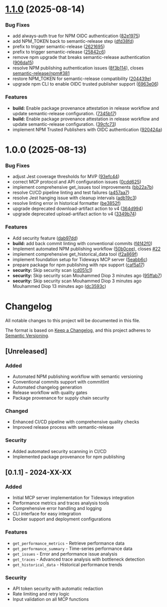 # [1.1.0](https://github.com/abuhamza/tideways-mcp-server/compare/v1.0.0...v1.1.0) (2025-08-14)


### Bug Fixes

* add always-auth true for NPM OIDC authentication ([82e1975](https://github.com/abuhamza/tideways-mcp-server/commit/82e1975d63716b5051bcffcb61d9f5398e000599))
* add NPM_TOKEN back to semantic-release step ([dfd38fd](https://github.com/abuhamza/tideways-mcp-server/commit/dfd38fd4e75dd3f0530830b3d6d4baf64e5efd01))
* prefix to trigger semantic-release ([2621695](https://github.com/abuhamza/tideways-mcp-server/commit/2621695a06ba75704fb97c8e43fe4245b071ac1c))
* prefix to trigger semantic-release ([25842c6](https://github.com/abuhamza/tideways-mcp-server/commit/25842c6659f03934dca02a4f2d7522c0b44e9805))
* remove npm upgrade that breaks semantic-release authentication ([906da15](https://github.com/abuhamza/tideways-mcp-server/commit/906da15421415381bb84d38e8b900b457a700d47))
* resolve NPM publishing authentication issues ([8f3b114](https://github.com/abuhamza/tideways-mcp-server/commit/8f3b1147673fb4d99753d5838d013d7433724d97)), closes [semantic-release/npm#381](https://github.com/semantic-release/npm/issues/381)
* restore NPM_TOKEN for semantic-release compatibility ([204439e](https://github.com/abuhamza/tideways-mcp-server/commit/204439ece5135f72a19111cc73be1c3af211a834))
* upgrade npm CLI to enable OIDC trusted publisher support ([6963e06](https://github.com/abuhamza/tideways-mcp-server/commit/6963e06e170f759780ab28c3d500573f61f37d74))


### Features

* **build:** Enable package provenance attestation in release workflow and update semantic-release configuration. ([7345b17](https://github.com/abuhamza/tideways-mcp-server/commit/7345b172ca009f7c6487a7c438208a43e8cc67b8))
* **build:** Enable package provenance attestation in release workflow and update semantic-release configuration. ([39cfc73](https://github.com/abuhamza/tideways-mcp-server/commit/39cfc7332a8f186123607884672163c7dbede588))
* implement NPM Trusted Publishers with OIDC authentication ([920424a](https://github.com/abuhamza/tideways-mcp-server/commit/920424acbc28909e0dddec6ece388a2c462a65a9))

# 1.0.0 (2025-08-13)


### Bug Fixes

* adjust Jest coverage thresholds for MVP ([93efc44](https://github.com/abuhamza/tideways-mcp-server/commit/93efc44484c28e1e269faaeeeecd40c63148fa5f))
* correct MCP protocol and API configuration issues ([0cdd625](https://github.com/abuhamza/tideways-mcp-server/commit/0cdd62580919b6418f566577425fce9a032e6b6b))
* implement comprehensive get_issues tool improvements ([bb22a7b](https://github.com/abuhamza/tideways-mcp-server/commit/bb22a7b232a367fd7c1329e1b8a0f968bc3e97d4))
* resolve CI/CD pipeline linting and test failures ([a457aa7](https://github.com/abuhamza/tideways-mcp-server/commit/a457aa75df8b2f15581dd584607312948cd19062))
* resolve Jest hanging issue with cleanup intervals ([adb19c3](https://github.com/abuhamza/tideways-mcp-server/commit/adb19c3e5cdffd970243ab492f317bb5a7d56157))
* resolve linting error in historical formatter ([be3852f](https://github.com/abuhamza/tideways-mcp-server/commit/be3852f8ac135f4776d3a77b1ad435ebaf44dea7))
* upgrade deprecated download-artifact action to v4 ([364d994](https://github.com/abuhamza/tideways-mcp-server/commit/364d9947a601e7a6f377cc7216971fbc7cac9885))
* upgrade deprecated upload-artifact action to v4 ([3349b74](https://github.com/abuhamza/tideways-mcp-server/commit/3349b74ff87e695486128321e4295c77c78b47fc))


### Features

* Add security feature ([dab97dd](https://github.com/abuhamza/tideways-mcp-server/commit/dab97ddebea5dded91e0416a485d085f73cb7d06))
* **build:** add back commit linting with conventional commits ([f4f42f0](https://github.com/abuhamza/tideways-mcp-server/commit/f4f42f06565b7b7291f7ddd5a2b29d7c0912f7f6))
* Implement automated NPM publishing workflow ([50b0cee](https://github.com/abuhamza/tideways-mcp-server/commit/50b0cee236b53ba46f7ddb18439c448c7fa27991)), closes [#22](https://github.com/abuhamza/tideways-mcp-server/issues/22)
* implement comprehensive get_historical_data tool ([f2a869f](https://github.com/abuhamza/tideways-mcp-server/commit/f2a869fd249d472fdeba4e11d6eb55ea06baafcc))
* implement foundation setup for Tideways MCP server ([5eabb6c](https://github.com/abuhamza/tideways-mcp-server/commit/5eabb6c2b9bbbe3c87a777b62cd4754c3f61d4b9))
* prepare package for npm publishing with npx support ([caf5a17](https://github.com/abuhamza/tideways-mcp-server/commit/caf5a1754719b03f4177c217f4b1614ff9b18fb4))
* **security:** Skip security scan ([cd051c1](https://github.com/abuhamza/tideways-mcp-server/commit/cd051c1997da3cdda12551dfc066d7f5785e68fc))
* **security:** Skip security scan Mouhammed Diop 3 minutes ago ([95ffab7](https://github.com/abuhamza/tideways-mcp-server/commit/95ffab7850ce76e1e5245131723a93df5274e0df))
* **security:** Skip security scan Mouhammed Diop 3 minutes ago Mouhammed Diop 13 minutes ago ([dc3593c](https://github.com/abuhamza/tideways-mcp-server/commit/dc3593cff52156f56f90e92c9fcb18c8dc974532))

# Changelog

All notable changes to this project will be documented in this file.

The format is based on [Keep a Changelog](https://keepachangelog.com/en/1.0.0/),
and this project adheres to [Semantic Versioning](https://semver.org/spec/v2.0.0.html).

## [Unreleased]

### Added
- Automated NPM publishing workflow with semantic versioning
- Conventional commits support with commitlint
- Automated changelog generation
- Release workflow with quality gates
- Package provenance for supply chain security

### Changed
- Enhanced CI/CD pipeline with comprehensive quality checks
- Improved release process with semantic-release

### Security
- Added automated security scanning in CI/CD
- Implemented package provenance for npm publishing

## [0.1.1] - 2024-XX-XX

### Added
- Initial MCP server implementation for Tideways integration
- Performance metrics and traces analysis tools
- Comprehensive error handling and logging
- CLI interface for easy integration
- Docker support and deployment configurations

### Features
- `get_performance_metrics` - Retrieve performance data
- `get_performance_summary` - Time-series performance data
- `get_issues` - Error and performance issue analysis
- `get_traces` - Advanced trace analysis with bottleneck detection
- `get_historical_data` - Historical performance trends

### Security
- API token security with automatic redaction
- Rate limiting and retry logic
- Input validation on all MCP functions
